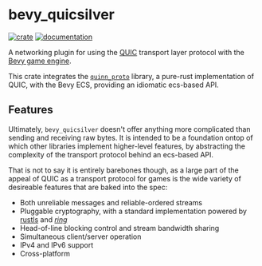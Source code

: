 # bevy_quicsilver

[![crate](https://img.shields.io/crates/v/bevy_quicsilver.svg)](https://crates.io/crates/bevy_quicsilver)
[![documentation](https://docs.rs/bevy_quicsilver/badge.svg)](https://docs.rs/bevy_quicsilver)

A networking plugin for using the [QUIC](https://quicwg.org/) transport layer protocol with the [Bevy game engine](https://bevyengine.org/).

This crate integrates the [`quinn_proto`](https://github.com/quinn-rs/quinn) library, a pure-rust implementation of QUIC, with the Bevy ECS, providing an idiomatic ecs-based API.

## Features

Ultimately, `bevy_quicsilver` doesn't offer anything more complicated than sending and receiving raw bytes. It is intended to be a foundation ontop of which other libraries implement higher-level features, by abstracting the complexity of the transport protocol behind an ecs-based API.

That is not to say it is entirely barebones though, as a large part of the appeal of QUIC as a transport protocol for games is the wide variety of desireable features that are baked into the spec:
- Both unreliable messages and reliable-ordered streams
- Pluggable cryptography, with a standard implementation powered by [rustls](https://github.com/rustls/rustls) and [*ring*](https://github.com/briansmith/ring)
- Head-of-line blocking control and stream bandwidth sharing
- Simultaneous client/server operation
- IPv4 and IPv6 support
- Cross-platform

